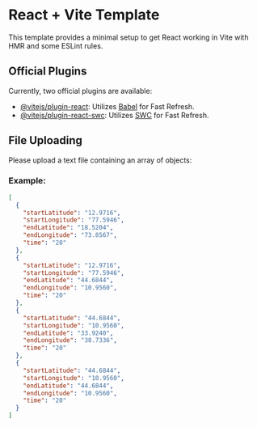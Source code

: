 # React + Vite Template

This template provides a minimal setup to get React working in Vite with HMR and some ESLint rules.

## Official Plugins

Currently, two official plugins are available:

- [@vitejs/plugin-react](https://github.com/vitejs/vite-plugin-react/blob/main/packages/plugin-react/README.md): Utilizes [Babel](https://babeljs.io/) for Fast Refresh.
- [@vitejs/plugin-react-swc](https://github.com/vitejs/vite-plugin-react-swc): Utilizes [SWC](https://swc.rs/) for Fast Refresh.

## File Uploading

Please upload a text file containing an array of objects:

### Example:

```json
[
  {
    "startLatitude": "12.9716",
    "startLongitude": "77.5946",
    "endLatitude": "18.5204",
    "endLongitude": "73.8567",
    "time": "20"
  },
  {
    "startLatitude": "12.9716",
    "startLongitude": "77.5946",
    "endLatitude": "44.6844",
    "endLongitude": "10.9560",
    "time": "20"
  },
  {
    "startLatitude": "44.6844",
    "startLongitude": "10.9560",
    "endLatitude": "33.9240",
    "endLongitude": "38.7336",
    "time": "20"
  },
  {
    "startLatitude": "44.6844",
    "startLongitude": "10.9560",
    "endLatitude": "44.6844",
    "endLongitude": "10.9560",
    "time": "20"
  }
]
```
